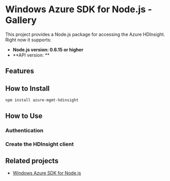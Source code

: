 # Windows Azure SDK for Node.js - Gallery

This project provides a Node.js package for accessing the Azure HDInsight. Right now it supports:
- **Node.js version: 0.6.15 or higher**
- **API version: **

## Features


## How to Install

```bash
npm install azure-mgmt-hdinsight
```

## How to Use

### Authentication

### Create the HDInsight client

## Related projects

- [Windows Azure SDK for Node.js](https://github.com/WindowsAzure/azure-sdk-for-node)
